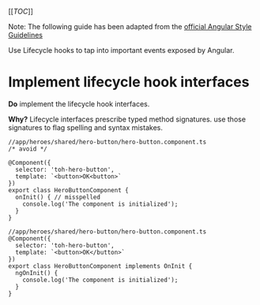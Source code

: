 [[_TOC_]]

Note: The following guide has been adapted from the [official Angular Style Guidelines](https://angular.io/guide/styleguide#lifecycle-hooks)

Use Lifecycle hooks to tap into important events exposed by Angular.

# Implement lifecycle hook interfaces

**Do** implement the lifecycle hook interfaces.

**Why?** Lifecycle interfaces prescribe typed method signatures. use those signatures to flag spelling and syntax mistakes.

```
//app/heroes/shared/hero-button/hero-button.component.ts
/* avoid */

@Component({
  selector: 'toh-hero-button',
  template: `<button>OK<button>`
})
export class HeroButtonComponent {
  onInit() { // misspelled
    console.log('The component is initialized');
  }
}
```
```
//app/heroes/shared/hero-button/hero-button.component.ts
@Component({
  selector: 'toh-hero-button',
  template: `<button>OK</button>`
})
export class HeroButtonComponent implements OnInit {
  ngOnInit() {
    console.log('The component is initialized');
  }
}
```